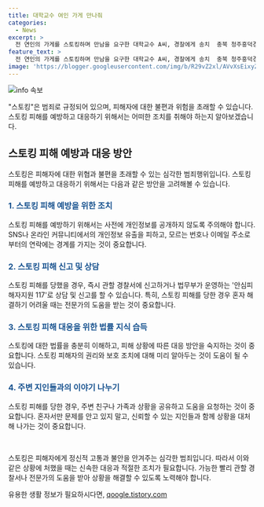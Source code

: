 ```yaml
---
title: 대학교수 여인 가게 만나줘
categories:
  - News
excerpt: >
  전 연인의 가게를 스토킹하며 만남을 요구한 대학교수 A씨, 경찰에게 송치  충북 청주흥덕경찰서가 A씨를 불구속 송치했다. A씨는 B씨의 가게를 몰래 찾아가 만남을 요구한 혐의를 받고 있으며, 경찰에 퇴거 요구를 무시하고 소란을 피웠다고 전해졌다. 이는 A씨가 이른바 스토킹처벌법 위반 사례로 조사 중이라고 한다. A씨는 이전에도 여러 차례 B씨에게 접근하고 전화를 시도한 것으로 밝혀졌다.
feature_text: >
  전 연인의 가게를 스토킹하며 만남을 요구한 대학교수 A씨, 경찰에게 송치  충북 청주흥덕경찰서가 A씨를 불구속 송치했다. A씨는 B씨의 가게를 몰래 찾아가 만남을 요구한 혐의를 받고 있으며, 경찰에 퇴거 요구를 무시하고 소란을 피웠다고 전해졌다. 이는 A씨가 이른바 스토킹처벌법 위반 사례로 조사 중이라고 한다. A씨는 이전에도 여러 차례 B씨에게 접근하고 전화를 시도한 것으로 밝혀졌다.
image: 'https://blogger.googleusercontent.com/img/b/R29vZ2xl/AVvXsEixyZcFfHzMRdzZMjFBmAUKJYCLCGyLL1o632UiGVXcaFdKo_bkvkuCioo0uUKlGfBVcT3P84aROyZIXSBEx3Aw5nCQ3pTgDom1WDC4m8eifvWiAmWEEVb4x6G_l8C0QH225ldMjyaFvpxGEBGNO37VmDTDMHGhJPq73UglMfDca1-0aw/s1600/blogspot.png'
---
```


<p><img src="https://blogger.googleusercontent.com/img/b/R29vZ2xl/AVvXsEixyZcFfHzMRdzZMjFBmAUKJYCLCGyLL1o632UiGVXcaFdKo_bkvkuCioo0uUKlGfBVcT3P84aROyZIXSBEx3Aw5nCQ3pTgDom1WDC4m8eifvWiAmWEEVb4x6G_l8C0QH225ldMjyaFvpxGEBGNO37VmDTDMHGhJPq73UglMfDca1-0aw/s1600/blogspot.png" alt="info 속보" /></p>

<p>"스토킹"은 범죄로 규정되어 있으며, 피해자에 대한 불편과 위험을 초래할 수 있습니다. 스토킹 피해를 예방하고 대응하기 위해서는 어떠한 조치를 취해야 하는지 알아보겠습니다. </p>

<h2 data-ke-size="size26">스토킹 피해 예방과 대응 방안</h2>

<p data-ke-size="size16">스토킹은 피해자에 대한 위협과 불편을 초래할 수 있는 심각한 범죄행위입니다. 스토킹 피해를 예방하고 대응하기 위해서는 다음과 같은 방안을 고려해볼 수 있습니다.</p>

<h3><b><span style="color: #1a5490;">1. 스토킹 피해 예방을 위한 조치</span></b></h3>

<p>스토킹 피해를 예방하기 위해서는 사전에 개인정보를 공개하지 않도록 주의해야 합니다. SNS나 온라인 커뮤니티에서의 개인정보 유출을 피하고, 모르는 번호나 이메일 주소로부터의 연락에는 경계를 가지는 것이 중요합니다.</p>

<h3><b><span style="color: #1a5490;">2. 스토킹 피해 신고 및 상담</span></b></h3>

<p>스토킹 피해를 당했을 경우, 즉시 관할 경찰서에 신고하거나 법무부가 운영하는 '안심피해자지원 117'로 상담 및 신고를 할 수 있습니다. 특히, 스토킹 피해를 당한 경우 혼자 해결하기 어려울 때는 전문가의 도움을 받는 것이 중요합니다. </p>

<h3><b><span style="color: #1a5490;">3. 스토킹 피해 대응을 위한 법률 지식 습득</span></b></h3>

<p>스토킹에 대한 법률을 충분히 이해하고, 피해 상황에 따른 대응 방안을 숙지하는 것이 중요합니다. 스토킹 피해자의 권리와 보호 조치에 대해 미리 알아두는 것이 도움이 될 수 있습니다.</p>

<h3><b><span style="color: #1a5490;">4. 주변 지인들과의 이야기 나누기</span></b></h3>

<p>스토킹 피해를 당한 경우, 주변 친구나 가족과 상황을 공유하고 도움을 요청하는 것이 중요합니다. 혼자서만 문제를 안고 있지 말고, 신뢰할 수 있는 지인들과 함께 상황을 대처해 나가는 것이 중요합니다.</p>

<p data-ke-size="size16">&nbsp;</p>

<p>스토킹은 피해자에게 정신적 고통과 불안을 안겨주는 심각한 범죄입니다. 따라서 이와 같은 상황에 처했을 때는 신속한 대응과 적절한 조치가 필요합니다. 가능한 빨리 관할 경찰서나 전문가의 도움을 받아 상황을 해결할 수 있도록 노력해야 합니다.</p>
유용한 생활 정보가 필요하시다면, <a href="https://qoogle.tistory.com" rel="dofollow">qoogle.tistory.com</a>


